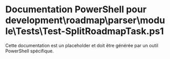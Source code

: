 # Documentation PowerShell pour development\roadmap\parser\module\Tests\Test-SplitRoadmapTask.ps1

Cette documentation est un placeholder et doit être générée par un outil PowerShell spécifique.
